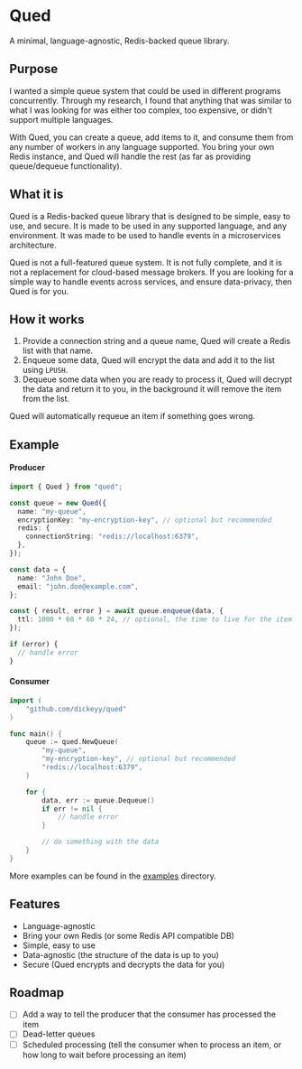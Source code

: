 # Qued

A minimal, language-agnostic, Redis-backed queue library.

## Purpose

I wanted a simple queue system that could be used in different programs concurrently. Through my research, I found that anything that was similar to what I was looking for was either too complex, too expensive, or didn't support multiple languages.

With Qued, you can create a queue, add items to it, and consume them from any number of workers in any language supported. You bring your own Redis instance, and Qued will handle the rest (as far as providing queue/dequeue functionality).

## What it is

Qued is a Redis-backed queue library that is designed to be simple, easy to use, and secure. It is made to be used in any supported language, and any environment. It was made to be used to handle events in a microservices architecture.

Qued is not a full-featured queue system. It is not fully complete, and it is not a replacement for cloud-based message brokers. If you are looking for a simple way to handle events across services, and ensure data-privacy, then Qued is for you.

## How it works

1. Provide a connection string and a queue name, Qued will create a Redis list with that name.
2. Enqueue some data, Qued will encrypt the data and add it to the list using `LPUSH`.
3. Dequeue some data when you are ready to process it, Qued will decrypt the data and return it to you, in the background it will remove the item from the list.

Qued will automatically requeue an item if something goes wrong.

## Example

#### Producer

```ts
import { Qued } from "qued";

const queue = new Qued({
  name: "my-queue",
  encryptionKey: "my-encryption-key", // optional but recommended
  redis: {
    connectionString: "redis://localhost:6379",
  },
});

const data = {
  name: "John Doe",
  email: "john.doe@example.com",
};

const { result, error } = await queue.enqueue(data, {
  ttl: 1000 * 60 * 60 * 24, // optional, the time to live for the item in milliseconds
});

if (error) {
  // handle error
}
```

#### Consumer

```go
import (
    "github.com/dickeyy/qued"
)

func main() {
    queue := qued.NewQueue(
        "my-queue",
        "my-encryption-key", // optional but recommended
        "redis://localhost:6379",
    )

    for {
        data, err := queue.Dequeue()
        if err != nil {
            // handle error
        }

        // do something with the data
    }
}
```

More examples can be found in the [examples](./examples) directory.

## Features

- Language-agnostic
- Bring your own Redis (or some Redis API compatible DB)
- Simple, easy to use
- Data-agnostic (the structure of the data is up to you)
- Secure (Qued encrypts and decrypts the data for you)

## Roadmap

- [ ] Add a way to tell the producer that the consumer has processed the item
- [ ] Dead-letter queues
- [ ] Scheduled processing (tell the consumer when to process an item, or how long to wait before processing an item)
